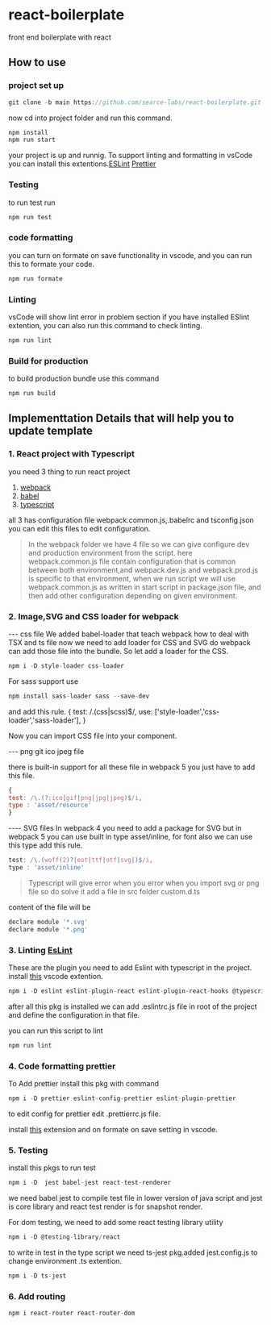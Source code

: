 # react-boilerplate

front end boilerplate with react

## How to use

### project set up

```js
git clone -b main https://github.com/searce-labs/react-boilerplate.git
```

now cd into project folder and run this command.

```js
npm install
npm run start
```

your project is up and runnig. To support linting and formatting in vsCode you can install this extentions.[ESLint](https://marketplace.visualstudio.com/items?itemName=dbaeumer.vscode-eslint) [Prettier](https://marketplace.visualstudio.com/items?itemName=esbenp.prettier-vscode)

### Testing

to run test run

```js
npm run test
```

### code formatting

you can turn on formate on save functionality in vscode, and you can run this to formate your code.

```js
npm run formate
```

### Linting

vsCode will show lint error in problem section if you have installed ESlint extention, you can also run this command to check linting.

```js
npm run lint
```

### Build for production

to build production bundle use this command

```js
npm run build
```

## Implementtation Details that will help you to update template

### 1. React project with Typescript

you need 3 thing to run react project

1. [webpack](https://webpack.js.org/concepts/)
2. [babel](https://babeljs.io/)
3. [typescript](https://www.typescriptlang.org/docs/handbook/typescript-in-5-minutes.html)

all 3 has configuration file webpack.common.js,.babelrc and tsconfig.json you can edit this files to edit configuration.

> In the webpack folder we have 4 file so we can give configure dev and production environment from the script. here webpack.common.js file contain configuration that is common between both environment,and webpack.dev.js and webpack.prod.js is specific to that environment, when we run script we will use webpack.common.js as written in start script in package.json file, and then add other configuration depending on given environment.

### 2. Image,SVG and CSS loader for webpack

--- css file
We added babel-loader that teach webpack how to deal with TSX and ts file now we need to add loader for CSS and SVG do webpack can add those file into the bundle. So let add a loader for the CSS.

```js
npm i -D style-loader css-loader
```

For sass support use

```js
npm install sass-loader sass --save-dev
```

and add this rule.
{
test: /\.(css|scss)$/,
use: ['style-loader','css-loader','sass-loader'],
}

Now you can import CSS file into your component.

--- png git ico jpeg file

there is built-in support for all these file in webpack 5 you just have to add this file.

```js
{
test: /\.(?:ico|gif|png|jpg|jpeg)$/i,
type : 'asset/resource'
}
```

---- SVG files
In webpack 4 you need to add a package for SVG but in webpack 5 you can use built in type asset/inline, for font also we can use this type add this rule.

```js
test: /\.(woff(2)?|eot|ttf|otf|svg|)$/i,
type : 'asset/inline'
```

> Typescript will give error when you error when you import svg or png file so do solve it add a file in src folder custom.d.ts

content of the file will be

```js
declare module '*.svg'
declare module '*.png'
```

### 3. Linting [EsLint](https://eslint.org/docs/user-guide/getting-started)

These are the plugin you need to add Eslint with typescript in the project. install [this](https://marketplace.visualstudio.com/items?itemName=dbaeumer.vscode-eslint) vscode extention.

```js
npm i -D eslint eslint-plugin-react eslint-plugin-react-hooks @typescript-eslint/parser @typescript-eslint/eslint-plugin eslint-plugin-import eslint-plugin-jsx-a11y
```

after all this pkg is installed we can add .eslintrc.js file in root of the project and define the configuration in that file.

you can run this script to lint

```js
npm run lint
```

### 4. Code formatting prettier

To Add prettier install this pkg with command

```js
npm i -D prettier eslint-config-prettier eslint-plugin-prettier
```

to edit config for prettier edit .prettierrc.js file.

install [this](https://marketplace.visualstudio.com/items?itemName=esbenp.prettier-vscode) extension and on formate on save setting in vscode.

### 5. Testing

install this pkgs to run test

```js
npm i -D  jest babel-jest react-test-renderer
```

we need babel jest to compile test file in lower version of java script and jest is core library and react test render is for snapshot render.

For dom testing, we need to add some react testing library utility

```js
npm i -D @testing-library/react
```

to write in test in the type script we need ts-jest pkg.added jest.config.js to change environment .ts extention.

```js
npm i -D ts-jest
```

### 6. Add routing

```js
npm i react-router react-router-dom
```
